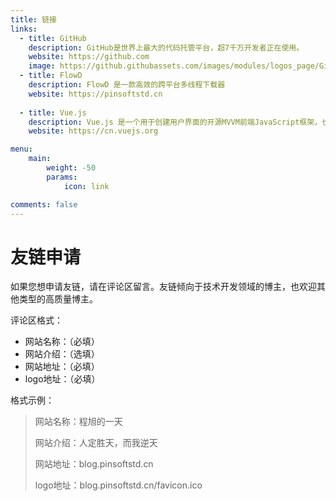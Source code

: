 ```yaml
---
title: 链接
links:
  - title: GitHub
    description: GitHub是世界上最大的代码托管平台，超7千万开发者正在使用。
    website: https://github.com
    image: https://github.githubassets.com/images/modules/logos_page/GitHub-Mark.png
  - title: FlowD
    description: FlowD 是一款高效的跨平台多线程下载器
    website: https://pinsoftstd.cn
    
  - title: Vue.js
    description: Vue.js 是一个用于创建用户界面的开源MVVM前端JavaScript框架，也是一个创建单页应用的Web应用框架。
    website: https://cn.vuejs.org

menu:
    main: 
        weight: -50
        params:
            icon: link

comments: false
---
```


# 友链申请
如果您想申请友链，请在评论区留言。友链倾向于技术开发领域的博主，也欢迎其他类型的高质量博主。

评论区格式：

- 网站名称：（必填）
- 网站介绍：（选填）
- 网站地址：（必填）
- logo地址：（必填）

格式示例：

> 网站名称：程旭的一天
> 
> 网站介绍：人定胜天，而我逆天
>
> 网站地址：blog.pinsoftstd.cn
>
> logo地址：blog.pinsoftstd.cn/favicon.ico